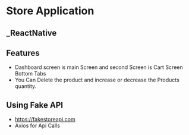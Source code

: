 # Store Application
## _ReactNative 



## Features

- Dashboard screen is main Screen and second Screen is Cart Screen Bottom Tabs 
- You Can Delete the product and increase or decrease the Products quantity.


## Using Fake API 
- https://fakestoreapi.com
- Axios for Api Calls




